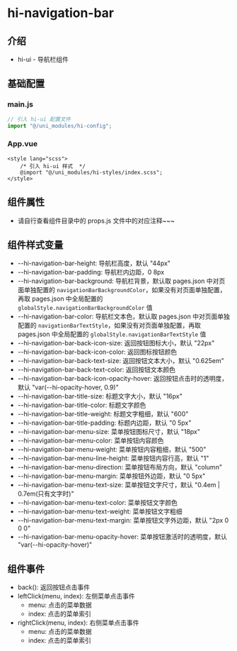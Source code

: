 # hi-navigation-bar

## 介绍

-   hi-ui - 导航栏组件

## 基础配置

### main.js

```javascript
// 引入 hi-ui 配置文件
import "@/uni_modules/hi-config";
```

### App.vue

```vue
<style lang="scss">
    /* 引入 hi-ui 样式  */
    @import "@/uni_modules/hi-styles/index.scss";
</style>
```

## 组件属性

-   请自行查看组件目录中的 props.js 文件中的对应注释~~~

## 组件样式变量

-   --hi-navigation-bar-height: 导航栏高度，默认 "44px"
-   --hi-navigation-bar-padding: 导航栏内边距，0 8px
-   --hi-navigation-bar-background: 导航栏背景，默认取 pages.json 中对页面单独配置的 `navigationBarBackgroundColor`，如果没有对页面单独配置，再取 pages.json 中全局配置的 `globalStyle.navigationBarBackgroundColor` 值
-   --hi-navigation-bar-color: 导航栏文本色，默认取 pages.json 中对页面单独配置的 `navigationBarTextStyle`，如果没有对页面单独配置，再取 pages.json 中全局配置的 `globalStyle.navigationBarTextStyle` 值
-   --hi-navigation-bar-back-icon-size: 返回按钮图标大小，默认 "22px"
-   --hi-navigation-bar-back-icon-color: 返回图标按钮颜色
-   --hi-navigation-bar-back-text-size: 返回按钮文本大小，默认 "0.625em"
-   --hi-navigation-bar-back-text-color: 返回按钮文本颜色
-   --hi-navigation-bar-back-icon-opacity-hover: 返回按钮点击时的透明度，默认 "var(--hi-opacity-hover, 0.9)"
-   --hi-navigation-bar-title-size: 标题文字大小，默认 "16px"
-   --hi-navigation-bar-title-color: 标题文字颜色
-   --hi-navigation-bar-title-weight: 标题文字粗细，默认 "600"
-   --hi-navigation-bar-title-padding: 标题内边距，默认 "0 5px"
-   --hi-navigation-bar-menu-size: 菜单按钮图标尺寸，默认 "18px"
-   --hi-navigation-bar-menu-color: 菜单按钮内容颜色
-   --hi-navigation-bar-menu-weight: 菜单按钮内容粗细，默认 "500"
-   --hi-navigation-bar-menu-line-height: 菜单按钮内容行高，默认 "1"
-   --hi-navigation-bar-menu-direction: 菜单按钮布局方向，默认 "column"
-   --hi-navigation-bar-menu-margin: 菜单按钮外边距，默认 "0 5px"
-   --hi-navigation-bar-menu-text-size: 菜单按钮文字尺寸，默认 "0.4em | 0.7em(只有文字时)"
-   --hi-navigation-bar-menu-text-color: 菜单按钮文字颜色
-   --hi-navigation-bar-menu-text-weight: 菜单按钮文字粗细
-   --hi-navigation-bar-menu-text-margin: 菜单按钮文字外边距，默认 "2px 0 0 0"
-   --hi-navigation-bar-menu-opacity-hover: 菜单按钮激活时的透明度，默认 "var(--hi-opacity-hover)"

## 组件事件

-   back(): 返回按钮点击事件
-   leftClick(menu, index): 左侧菜单点击事件
    -   menu: 点击的菜单数据
    -   index: 点击的菜单索引
-   rightClick(menu, index): 右侧菜单点击事件
    -   menu: 点击的菜单数据
    -   index: 点击的菜单索引
